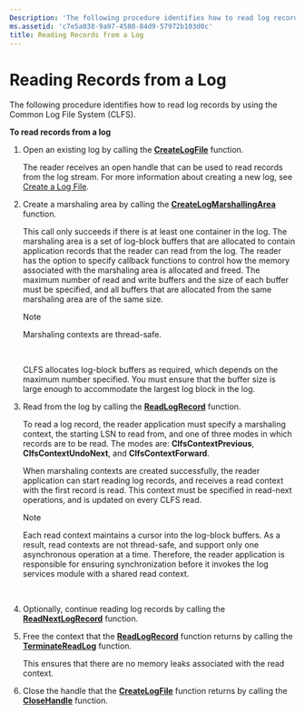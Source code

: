 ```yaml
---
Description: 'The following procedure identifies how to read log records by using the Common Log File System (CLFS).'
ms.assetid: 'c7e5a038-9a97-4580-84d9-57972b103d0c'
title: Reading Records from a Log
---
```


# Reading Records from a Log

The following procedure identifies how to read log records by using the Common Log File System (CLFS).

**To read records from a log**

1.  Open an existing log by calling the [**CreateLogFile**](createlogfile.md) function.

    The reader receives an open handle that can be used to read records from the log stream. For more information about creating a new log, see [Create a Log File](creating-a-log-file.md).

2.  Create a marshaling area by calling the [**CreateLogMarshallingArea**](createlogmarshallingarea.md) function.

    This call only succeeds if there is at least one container in the log. The marshaling area is a set of log-block buffers that are allocated to contain application records that the reader can read from the log. The reader has the option to specify callback functions to control how the memory associated with the marshaling area is allocated and freed. The maximum number of read and write buffers and the size of each buffer must be specified, and all buffers that are allocated from the same marshaling area are of the same size.

    > [!Note]  
    > Marshaling contexts are thread-safe.

     

    CLFS allocates log-block buffers as required, which depends on the maximum number specified. You must ensure that the buffer size is large enough to accommodate the largest log block in the log.

3.  Read from the log by calling the [**ReadLogRecord**](readlogrecord.md) function.

    To read a log record, the reader application must specify a marshaling context, the starting LSN to read from, and one of three modes in which records are to be read. The modes are: **ClfsContextPrevious**, **ClfsContextUndoNext**, and **ClfsContextForward**.

    When marshaling contexts are created successfully, the reader application can start reading log records, and receives a read context with the first record is read. This context must be specified in read-next operations, and is updated on every CLFS read.

    > [!Note]  
    > Each read context maintains a cursor into the log-block buffers. As a result, read contexts are not thread-safe, and support only one asynchronous operation at a time. Therefore, the reader application is responsible for ensuring synchronization before it invokes the log services module with a shared read context.

     

4.  Optionally, continue reading log records by calling the [**ReadNextLogRecord**](readnextlogrecord.md) function.
5.  Free the context that the [**ReadLogRecord**](readlogrecord.md) function returns by calling the [**TerminateReadLog**](terminatereadlog.md) function.

    This ensures that there are no memory leaks associated with the read context.

6.  Close the handle that the [**CreateLogFile**](createlogfile.md) function returns by calling the [**CloseHandle**](base.closehandle) function.

 

 



